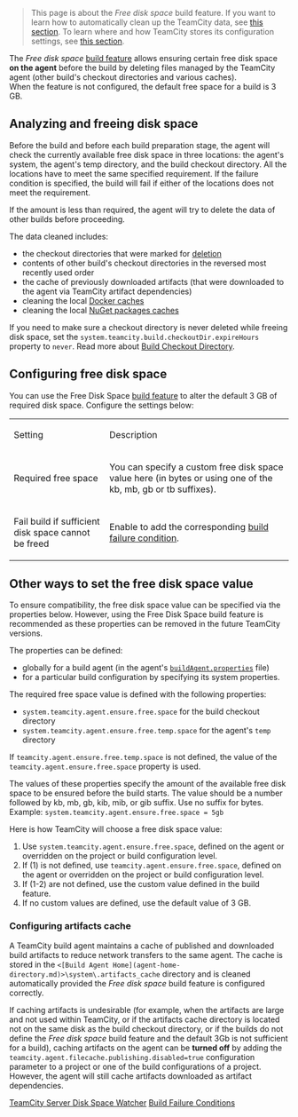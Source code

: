 [//]: # (title: Free Disk Space)
[//]: # (auxiliary-id: Free Disk Space)

>This page is about the _Free disk space_ build feature. If you want to learn how to automatically clean up the TeamCity data, see [this section](clean-up.md). To learn where and how TeamCity stores its configuration settings, see [this section](teamcity-data-directory.md).

The _Free disk space_ [build feature](adding-build-features.md) allows ensuring certain free disk space __on the agent__ before the build by deleting files managed by the TeamCity agent (other build's checkout directories and various caches).   
When the feature is not configured, the default free space for a build is 3 GB.

## Analyzing and freeing disk space

Before the build and before each build preparation stage, the agent will check the currently available free disk space in three locations: the agent's system, the agent's temp directory, and the build checkout directory. All the locations have to meet the same specified requirement. If the failure condition is specified, the build will fail if either of the locations does not meet the requirement.

If the amount is less than required, the agent will try to delete the data of other builds before proceeding.

The data cleaned includes:
* the checkout directories that were marked for [deletion](build-checkout-directory.md#Automatic+Checkout+Directory+Cleaning)
* contents of other build's checkout directories in the reversed most recently used order
* the cache of previously downloaded artifacts (that were downloaded to the agent via TeamCity artifact dependencies)
* cleaning the local [Docker caches](integrating-teamcity-with-docker.md#Docker+Disk+Space+Cleaner) 
* cleaning the local [NuGet packages caches](nuget.md#NuGet+Packages+Cache+Clean-up+on+Agents)

If you need to make sure a checkout directory is never deleted while freeing disk space, set the `system.teamcity.build.checkoutDir.expireHours` property to `never`. Read more about [Build Checkout Directory](build-checkout-directory.md).

## Configuring free disk space 

You can use the Free Disk Space [build feature](adding-build-features.md) to alter the default 3 GB of required disk space. Configure the settings below:

<table><tr>

<td>

Setting

</td>

<td>

Description

</td></tr><tr>

<td>

Required free space

</td>

<td>

You can specify a custom free disk space value here (in bytes or using one of the kb, mb, gb or tb suffixes).

</td></tr><tr>

<td>

Fail build if sufficient disk space cannot be freed

</td>

<td>

Enable to add the corresponding [build failure condition](build-failure-conditions.md).

</td></tr></table>

## Other ways to set the free disk space value

To ensure compatibility, the free disk space value can be specified via the properties below. However, using the Free Disk Space build feature is recommended as these properties can be removed in the future TeamCity versions.

The properties can be defined:
* globally for a build agent (in the agent's [`buildAgent.properties`](build-agent-configuration.md) file)
* for a particular build configuration by specifying its system properties.

The required free space value is defined with the following properties:
* `system.teamcity.agent.ensure.free.space` for the build checkout directory
* `system.teamcity.agent.ensure.free.temp.space` for the agent's `temp` directory

If `teamcity.agent.ensure.free.temp.space` is not defined, the value of the `teamcity.agent.ensure.free.space` property is used.

The values of these properties specify the amount of the available free disk space to be ensured before the build starts. The value should be a number followed by kb, mb, gb, kib, mib, or gib suffix. Use no suffix for bytes.   
Example: `system.teamcity.agent.ensure.free.space = 5gb`

Here is how TeamCity will choose a free disk space value:
1. Use `system.teamcity.agent.ensure.free.space`, defined on the agent or overridden on the project or build configuration level.
2. If (1) is not defined, use `teamcity.agent.ensure.free.space`, defined on the agent or overridden on the project or build configuration level.
3. If (1-2) are not defined, use the custom value defined in the build feature.
4. If no custom values are defined, use the default value of 3 GB.

### Configuring artifacts cache

A TeamCity build agent maintains a cache of published and downloaded build artifacts to reduce network transfers to the same agent. The cache is stored in the `<[Build Agent Home](agent-home-directory.md)>\system\.artifacts_cache` directory and is cleaned automatically provided the _Free disk space_ build feature is configured correctly.

If caching artifacts is undesirable (for example, when the artifacts are large and not used within TeamCity, or if the artifacts cache directory is located not on the same disk as the build checkout directory, or if the builds do not define the _Free disk space_ build feature and the default 3Gb is not sufficient for a build), caching artifacts on the agent can be __turned off__ by adding the `teamcity.agent.filecache.publishing.disabled=true` configuration parameter to a project or one of the build configurations of a project. However, the agent will still cache artifacts downloaded as artifact dependencies.

[//]: # (Internal note. Do not delete. "Free disk spaced145e166.txt")

 <seealso>
        <category ref="admin-guide">
            <a href="teamcity-disk-space-watcher.md" product="tc">TeamCity Server Disk Space Watcher</a>
            <a href="build-failure-conditions.md">Build Failure Conditions</a>
        </category>
</seealso>